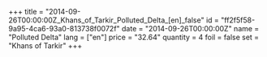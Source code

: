+++
title = "2014-09-26T00:00:00Z_Khans_of_Tarkir_Polluted_Delta_[en]_false"
id = "ff2f5f58-9a95-4ca6-93a0-813738f0072f"
date = "2014-09-26T00:00:00Z"
name = "Polluted Delta"
lang = ["en"]
price = "32.64"
quantity = 4
foil = false
set = "Khans of Tarkir"
+++
